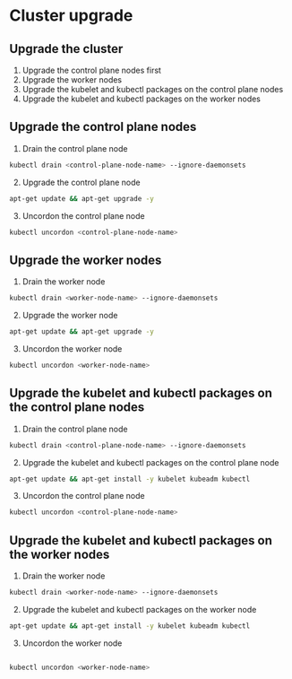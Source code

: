 # Cluster upgrade

## Upgrade the cluster

1. Upgrade the control plane nodes first
2. Upgrade the worker nodes
3. Upgrade the kubelet and kubectl packages on the control plane nodes
4. Upgrade the kubelet and kubectl packages on the worker nodes

## Upgrade the control plane nodes

1. Drain the control plane node
```bash
kubectl drain <control-plane-node-name> --ignore-daemonsets
```

2. Upgrade the control plane node
```bash
apt-get update && apt-get upgrade -y
```

3. Uncordon the control plane node
```bash
kubectl uncordon <control-plane-node-name>
```

## Upgrade the worker nodes

1. Drain the worker node
```bash
kubectl drain <worker-node-name> --ignore-daemonsets
```

2. Upgrade the worker node
```bash
apt-get update && apt-get upgrade -y
```

3. Uncordon the worker node
```bash
kubectl uncordon <worker-node-name>
```

## Upgrade the kubelet and kubectl packages on the control plane nodes

1. Drain the control plane node
```bash
kubectl drain <control-plane-node-name> --ignore-daemonsets
```

2. Upgrade the kubelet and kubectl packages on the control plane node
```bash
apt-get update && apt-get install -y kubelet kubeadm kubectl
```

3. Uncordon the control plane node
```bash
kubectl uncordon <control-plane-node-name>
```

## Upgrade the kubelet and kubectl packages on the worker nodes

1. Drain the worker node
```bash
kubectl drain <worker-node-name> --ignore-daemonsets
```

2. Upgrade the kubelet and kubectl packages on the worker node
```bash
apt-get update && apt-get install -y kubelet kubeadm kubectl
```

3. Uncordon the worker node
```bash

kubectl uncordon <worker-node-name>
```


